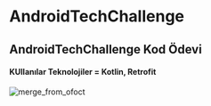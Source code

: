 # AndroidTechChallenge
## AndroidTechChallenge Kod Ödevi
#### KUllanılar Teknolojiler = Kotlin, Retrofit
![merge_from_ofoct](https://user-images.githubusercontent.com/52549784/65393020-310f0400-dd84-11e9-813d-6b99a53339bc.jpg)
